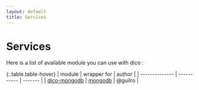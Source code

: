 ```yaml
---
layout: default
title: Services
---
```


# Services

Here is a list of available module you can use with dico :

{:.table.table-hover}
| module         | wrapper for | author  |
| -------------- | ----------- | ------- |
| [dico-mongodb] | [mongodb]   | @guilro |

[dico-mongodb]: https://github.com/guilro/dico-mongodb
[mongodb]: https://github.com/mongodb/node-mongodb-native
